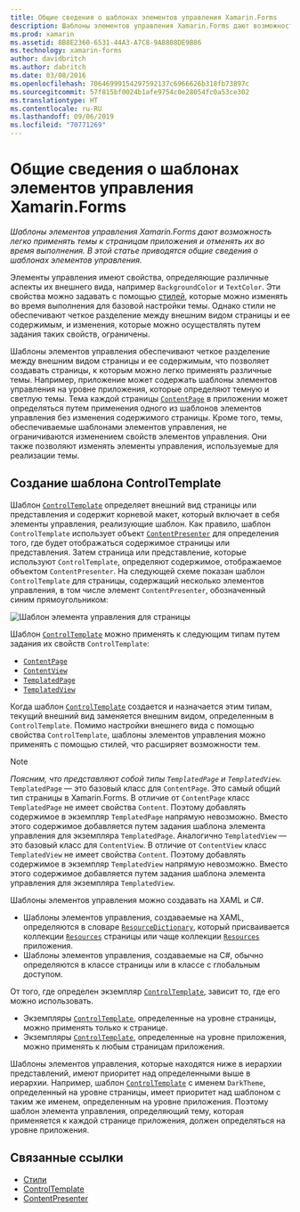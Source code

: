 ```yaml
---
title: Общие сведения о шаблонах элементов управления Xamarin.Forms
description: Шаблоны элементов управления Xamarin.Forms дают возможность легко применять темы к страницам приложения и отменять их во время выполнения. В этой статье приводятся общие сведения о шаблонах элементов управления.
ms.prod: xamarin
ms.assetid: 8B8E2360-6531-44A3-A7C8-9A8808DE9B86
ms.technology: xamarin-forms
author: davidbritch
ms.author: dabritch
ms.date: 03/08/2016
ms.openlocfilehash: 70646999154297592137c6966626b318fb73897c
ms.sourcegitcommit: 57f815bf0024b1afe9754c0e28054fc0a53ce302
ms.translationtype: HT
ms.contentlocale: ru-RU
ms.lasthandoff: 09/06/2019
ms.locfileid: "70771269"
---
```

# <a name="introduction-to-xamarinforms-control-templates"></a>Общие сведения о шаблонах элементов управления Xamarin.Forms

_Шаблоны элементов управления Xamarin.Forms дают возможность легко применять темы к страницам приложения и отменять их во время выполнения. В этой статье приводятся общие сведения о шаблонах элементов управления._

Элементы управления имеют свойства, определяющие различные аспекты их внешнего вида, например `BackgroundColor` и `TextColor`. Эти свойства можно задавать с помощью [стилей](~/xamarin-forms/user-interface/styles/index.md), которые можно изменять во время выполнения для базовой настройки темы. Однако стили не обеспечивают четкое разделение между внешним видом страницы и ее содержимым, и изменения, которые можно осуществлять путем задания таких свойств, ограничены.

Шаблоны элементов управления обеспечивают четкое разделение между внешним видом страницы и ее содержимым, что позволяет создавать страницы, к которым можно легко применять различные темы. Например, приложение может содержать шаблоны элементов управления на уровне приложения, которые определяют темную и светлую темы. Тема каждой страницы [`ContentPage`](xref:Xamarin.Forms.ContentPage) в приложении может определяться путем применения одного из шаблонов элементов управления без изменения содержимого страницы. Кроме того, темы, обеспечиваемые шаблонами элементов управления, не ограничиваются изменением свойств элементов управления. Они также позволяют изменять элементы управления, используемые для реализации темы.

## <a name="creating-a-controltemplate"></a>Создание шаблона ControlTemplate

Шаблон [`ControlTemplate`](xref:Xamarin.Forms.ControlTemplate) определяет внешний вид страницы или представления и содержит корневой макет, который включает в себя элементы управления, реализующие шаблон. Как правило, шаблон `ControlTemplate` использует объект [`ContentPresenter`](xref:Xamarin.Forms.ContentPresenter) для определения того, где будет отображаться содержимое страницы или представления. Затем страница или представление, которые используют `ControlTemplate`, определяют содержимое, отображаемое объектом `ContentPresenter`. На следующей схеме показан шаблон `ControlTemplate` для страницы, содержащий несколько элементов управления, в том числе элемент `ContentPresenter`, обозначенный синим прямоугольником:

![](introduction-images/control-template.png "Шаблон элемента управления для страницы")

Шаблон [`ControlTemplate`](xref:Xamarin.Forms.ControlTemplate) можно применять к следующим типам путем задания их свойств `ControlTemplate`:

- [`ContentPage`](xref:Xamarin.Forms.ContentPage)
- [`ContentView`](xref:Xamarin.Forms.ContentView)
- [`TemplatedPage`](xref:Xamarin.Forms.TemplatedPage)
- [`TemplatedView`](xref:Xamarin.Forms.TemplatedView)

Когда шаблон [`ControlTemplate`](xref:Xamarin.Forms.ControlTemplate) создается и назначается этим типам, текущий внешний вид заменяется внешним видом, определенным в `ControlTemplate`. Помимо настройки внешнего вида с помощью свойства `ControlTemplate`, шаблоны элементов управления можно применять с помощью стилей, что расширяет возможности тем.

> [!NOTE]
> *Поясним, что представляют собой типы `TemplatedPage` и `TemplatedView`.* `TemplatedPage` — это базовый класс для `ContentPage`. Это самый общий тип страницы в Xamarin.Forms. В отличие от `ContentPage` класс `TemplatedPage` не имеет свойства `Content`. Поэтому добавлять содержимое в экземпляр `TemplatedPage` напрямую невозможно. Вместо этого содержимое добавляется путем задания шаблона элемента управления для экземпляра `TemplatedPage`. Аналогично `TemplatedView` — это базовый класс для `ContentView`. В отличие от `ContentView` класс `TemplatedView` не имеет свойства `Content`. Поэтому добавлять содержимое в экземпляр `TemplatedView` напрямую невозможно. Вместо этого содержимое добавляется путем задания шаблона элемента управления для экземпляра `TemplatedView`.

Шаблоны элементов управления можно создавать на XAML и C#.

- Шаблоны элементов управления, создаваемые на XAML, определяются в словаре [`ResourceDictionary`](xref:Xamarin.Forms.ResourceDictionary), который присваивается коллекции [`Resources`](xref:Xamarin.Forms.VisualElement.Resources) страницы или чаще коллекции [`Resources`](xref:Xamarin.Forms.Application.Resources) приложения.
- Шаблоны элементов управления, создаваемые на C#, обычно определяются в классе страницы или в классе с глобальным доступом.

От того, где определен экземпляр [`ControlTemplate`](xref:Xamarin.Forms.ControlTemplate), зависит то, где его можно использовать.

- Экземпляры [`ControlTemplate`](xref:Xamarin.Forms.ControlTemplate), определенные на уровне страницы, можно применять только к странице.
- Экземпляры [`ControlTemplate`](xref:Xamarin.Forms.ControlTemplate), определенные на уровне приложения, можно применять к любым страницам приложения.

Шаблоны элементов управления, которые находятся ниже в иерархии представлений, имеют приоритет над определенными выше в иерархии. Например, шаблон [`ControlTemplate`](xref:Xamarin.Forms.ControlTemplate) с именем `DarkTheme`, определенный на уровне страницы, имеет приоритет над шаблоном с таким же именем, определенным на уровне приложения. Поэтому шаблон элемента управления, определяющий тему, которая применяется к каждой странице приложения, должен определяться на уровне приложения.

## <a name="related-links"></a>Связанные ссылки

- [Стили](~/xamarin-forms/user-interface/styles/index.md)
- [ControlTemplate](xref:Xamarin.Forms.ControlTemplate)
- [ContentPresenter](xref:Xamarin.Forms.ContentPresenter)

